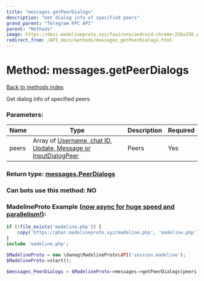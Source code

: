 ```yaml
---
title: "messages.getPeerDialogs"
description: "Get dialog info of specified peers"
grand_parent: "Telegram RPC API"
parent: "Methods"
image: https://docs.madelineproto.xyz/favicons/android-chrome-256x256.png
redirect_from: /API_docs/methods/messages_getPeerDialogs.html
---
```

# Method: messages.getPeerDialogs
[Back to methods index](index.html)



Get dialog info of specified peers

### Parameters:

| Name     |    Type       | Description | Required |
|----------|---------------|-------------|----------|
|peers|Array of [Username, chat ID, Update, Message or InputDialogPeer](/API_docs/types/InputDialogPeer.html) | Peers | Yes|


### Return type: [messages.PeerDialogs](/API_docs/types/messages.PeerDialogs.html)

### Can bots use this method: **NO**


### MadelineProto Example ([now async for huge speed and parallelism!](https://docs.madelineproto.xyz/docs/ASYNC.html)):


```php
if (!file_exists('madeline.php')) {
    copy('https://phar.madelineproto.xyz/madeline.php', 'madeline.php');
}
include 'madeline.php';

$MadelineProto = new \danog\MadelineProto\API('session.madeline');
$MadelineProto->start();

$messages_PeerDialogs = $MadelineProto->messages->getPeerDialogs(peers: [InputDialogPeer, InputDialogPeer], );
```

